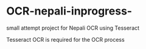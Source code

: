 # OCR-nepali-inprogress-
small attempt project for Nepali OCR using Tesseract

Tesseract OCR is required for the OCR process 
